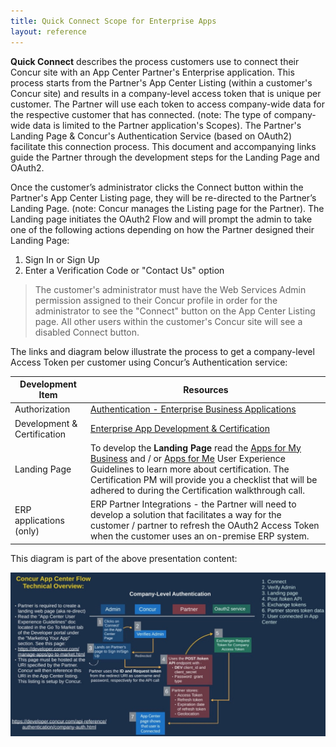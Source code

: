 ```yaml
---
title: Quick Connect Scope for Enterprise Apps
layout: reference
---
```


**Quick Connect** describes the process customers use to connect their Concur site with an App Center Partner's Enterprise application. This process starts from the Partner's App Center Listing (within a customer's Concur site) and results in a company-level access token that is unique per customer.  The Partner will use each token to access company-wide data for the respective customer that has connected.  (note: The type of company-wide data is limited to the Partner application's Scopes).  The Partner's Landing Page & Concur's Authentication Service (based on OAuth2) facilitate this connection process.  This document and accompanying links guide the Partner through the development steps for the Landing Page and OAuth2.

Once the customer’s administrator clicks the Connect button within the Partner's App Center Listing page, they will be re-directed to the Partner’s Landing Page. (note: Concur manages the Listing page for the Partner). The Landing page initiates the OAuth2 Flow and will prompt the admin to take one of the following actions depending on how the Partner designed their Landing Page:

1. Sign In or Sign Up
1. Enter a Verification Code or "Contact Us" option

> The customer's administrator must have the Web Services Admin permission assigned to their Concur profile in order for the administrator to see the "Connect" button on the App Center Listing page.  All other users within the customer's Concur site will see a disabled Connect button.

The links and diagram below illustrate the process to get a company-level Access Token per customer using Concur’s Authentication service:

Development Item|Resources
---|---
Authorization|[Authentication - Enterprise Business Applications](/api-reference/authentication/apidoc.markdown#enterprise-business-applications)
Development & Certification|[Enterprise App Development & Certification](https://prezi.com/p/lw0qqy51zcmd/)
Landing Page|To develop the **Landing Page** read the [Apps for My Business](/manage-apps/go-market-docs/app-center-ux-guidelines-enterprise.html) and / or [Apps for Me](/manage-apps/go-market-docs/app-center-ux-guidelines-consumer.html) User Experience Guidelines to learn more about certification. The Certification PM will provide you a checklist that will be adhered to during the Certification walkthrough call.
ERP applications (only)|ERP Partner Integrations - the Partner will need to develop a solution that facilitates a way for the customer / partner to refresh the OAuth2 Access Token when the customer uses an on-premise ERP system.

This diagram is part of the above presentation content:

![OAuth2.png](./OAuth2.png)
